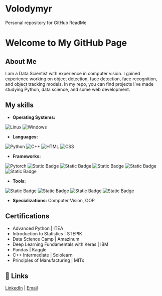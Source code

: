 # Volodymyr
Personal repository for GitHub ReadMe

# Welcome to My GitHub Page

## About Me

I am a Data Scientist with experience in computer vision. I gained experience working on object detection, face detection, face recognition, and object tracking models.
In my repo, you can find projects I've made studying Python, data science, and some web development.

## My skills

- **Operating Systems:**

![Linux](https://img.shields.io/badge/Linux-FCC624?style=for-the-badge&logo=linux&logoColor=black)
![Windows](https://img.shields.io/badge/Windows-0078D6?style=for-the-badge&logo=windows&logoColor=white)
- **Languages:**

![Python](https://img.shields.io/badge/Python-FFD43B?style=for-the-badge&logo=python&logoColor=blue)
![C++](https://img.shields.io/badge/C%2B%2B-00599C?style=for-the-badge&logo=c%2B%2B&logoColor=white)
![HTML](https://img.shields.io/badge/HTML5-E34F26?style=for-the-badge&logo=html5&logoColor=white)
![CSS](https://img.shields.io/badge/CSS3-1572B6?style=for-the-badge&logo=css3&logoColor=white)

- **Frameworks:**

![Pytorch](https://img.shields.io/badge/PyTorch-EE4C2C?style=for-the-badge&logo=pytorch&logoColor=white)
![Static Badge](https://img.shields.io/badge/Numpy-blue?style=for-the-badge&logo=NumPy&logoColor=green)
![Static Badge](https://img.shields.io/badge/Pandas-red?style=for-the-badge&logo=Pandas&logoColor=yellow)
![Static Badge](https://img.shields.io/badge/Scikit--learn-green?style=for-the-badge&logo=scikitlearn&logoColor=black)
![Static Badge](https://img.shields.io/badge/OpenCV-%2314ACC2?style=for-the-badge&logo=OpenCV)
![Static Badge](https://img.shields.io/badge/Flask-%23A5CD39?style=for-the-badge&logo=Flask&logoColor=black)

- **Tools:**

![Static Badge](https://img.shields.io/badge/Git-%23179287?style=for-the-badge&logo=Git)
![Static Badge](https://img.shields.io/badge/Docker-%23801010?style=for-the-badge&logo=Docker)
![Static Badge](https://img.shields.io/badge/Data%20Version%20Control-%2313ADC7?style=for-the-badge&logo=DVC&logoColor=black)
![Static Badge](https://img.shields.io/badge/MLflow-%2382612C?style=for-the-badge&logo=MLflow&logoColor=black)

- **Specializations:** Computer Vision, OOP

## Certifications

- Advanced Python | ITEA
- Introduction to Statistics | STEPIK
- Data Science Camp | Amazinum
- Deep Learning Fundamentals with Keras | IBM
- Pandas | Kaggle
- C++ Intermediate | Sololearn
- Principles of Manufacturing | MITx

## 🔗 Links

[LinkedIn](www.linkedin.com/in/volodymyr-tsap-464324131) | [Email](mailto:volodymyrtsap1@gmail.com)
